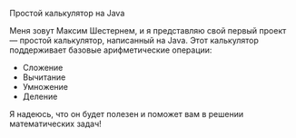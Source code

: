 Простой калькулятор на Java

Меня зовут Максим Шестернем, и я представляю свой первый проект — простой калькулятор, написанный на Java. 
Этот калькулятор поддерживает базовые арифметические операции:

- Сложение
- Вычитание
- Умножение
- Деление

Я надеюсь, что он будет полезен и поможет вам в решении математических задач!
